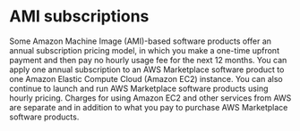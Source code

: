 # AMI subscriptions<a name="buyer-ami-subscriptions"></a>

Some Amazon Machine Image \(AMI\)\-based software products offer an annual subscription pricing model, in which you make a one\-time upfront payment and then pay no hourly usage fee for the next 12 months\. You can apply one annual subscription to an AWS Marketplace software product to one Amazon Elastic Compute Cloud \(Amazon EC2\) instance\. You can also continue to launch and run AWS Marketplace software products using hourly pricing\. Charges for using Amazon EC2 and other services from AWS are separate and in addition to what you pay to purchase AWS Marketplace software products\.